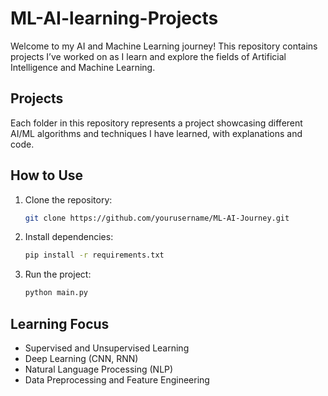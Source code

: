 # ML-AI-learning-Projects

Welcome to my AI and Machine Learning journey! This repository contains projects I’ve worked on as I learn and explore the fields of Artificial Intelligence and Machine Learning.

## Projects

Each folder in this repository represents a project showcasing different AI/ML algorithms and techniques I have learned, with explanations and code.

## How to Use

1. Clone the repository:
   ```bash
   git clone https://github.com/yourusername/ML-AI-Journey.git
   ```

2. Install dependencies:
   ```bash
   pip install -r requirements.txt
   ```

3. Run the project:
   ```bash
   python main.py
   ```

## Learning Focus

- Supervised and Unsupervised Learning
- Deep Learning (CNN, RNN)
- Natural Language Processing (NLP)
- Data Preprocessing and Feature Engineering
